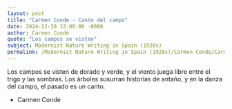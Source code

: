 ```yaml
---
layout: post
title: "Carmen Conde - Canto del campo"
date: 2024-12-30 12:00:00 -0000
author: Carmen Conde
quote: "Los campos se visten"
subject: Modernist Nature Writing in Spain (1920s)
permalink: /Modernist Nature Writing in Spain (1920s)/Carmen Conde/Carmen Conde - Canto del campo
---
```


Los campos se visten
de dorado y verde,
y el viento juega libre
entre el trigo y las sombras.
Los árboles susurran
historias de antaño,
y en la danza del campo,
el pasado es un canto.

- Carmen Conde
